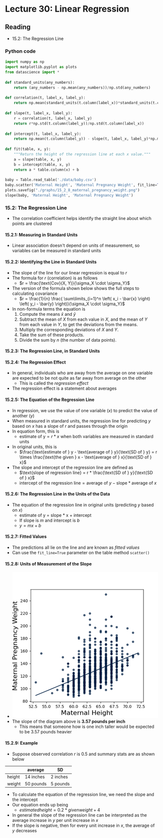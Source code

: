 # Lecture 30: Linear Regression

## Reading
- 15.2: The Regression Line

### Python code
```python
import numpy as np
import matplotlib.pyplot as plots
from datascience import *

def standard_units(any_numbers):
    return (any_numbers - np.mean(any_numbers))/np.std(any_numbers)

def correlation(t, label_x, label_y):
    return np.mean(standard_units(t.column(label_x))*standard_units(t.column(label_y)))

def slope(t, label_x, label_y):
    r = correlation(t, label_x, label_y)
    return r*np.std(t.column(label_y))/np.std(t.column(label_x))

def intercept(t, label_x, label_y):
    return np.mean(t.column(label_y)) - slope(t, label_x, label_y)*np.mean(t.column(label_x))

def fit(table, x, y):
    """Return the height of the regression line at each x value."""
    a = slope(table, x, y)
    b = intercept(table, x, y)
    return a * table.column(x) + b

baby = Table.read_table('./data/baby.csv')
baby.scatter('Maternal Height', 'Maternal Pregnancy Weight', fit_line=True)
plots.savefig("./graphs/15_2_8_maternal_pregnancy_weight.png")
slope(baby, 'Maternal Height', 'Maternal Pregnancy Weight')
```

### 15.2: The Regression Line
- The correlation coefficient helps identify the straight line about which points are clustered
#### 15.2.1: Measuring in Standard Units
- Linear association doesn't depend on units of measurement, so variables can be measured in standard units
#### 15.2.2: Identifying the Line in Standard Units
- The slope of the line for our linear regression is equal to $r$
- The formula for $r$ (correlation) is as follows
  - $r = \frac{\text{Cov}(X, Y)}{\sigma_X \cdot \sigma_Y}$
- The version of the formula shown below shows the full steps to calculating covariance
  - $r = \frac{1}{n} \frac{ \sum\limits_{i=1}^n \left( x_i - \bar{x} \right) \left( y_i - \bar{y} \right)}{\sigma_X \cdot \sigma_Y}$
- In non-formula terms the equation is
  1. Compute the means $\bar{x}$ and $\bar{y}$
  2. Subtract the mean of $X$ from each value in $X$, and the mean of $Y$ from each value in $Y$, to get the deviations from the means.
  3. Multiply the corresponding deviations of $X$ and $Y$.
  4. Take the sum of these products.
  5. Divide the sum by $n$ (the number of data points).
#### 15.2.3: The Regression Line, in Standard Units
#### 15.2.4: The Regression Effect
- In general, individuals who are away from the average on one variable are expected to be not quite as far away from average on the other
  - This is called the *regression effect*
- The regression effect is a statement about averages
#### 15.2.5: The Equation of the Regression Line
- In regression, we use the value of one variable ($x$) to predict the value of another ($y$)
- When measured in standard units, the regression line for predicting $y$ based on $x$ has a slope of $r$ and passes through the origin
- In equation form, this is
  - $\text{estimate of y} = r * x$ when both variables are measured in standard units
- In original units, this is 
  - $\frac{\text{estimate of } y - \text{average of } y}{\text{SD of } y} = r \times \frac{\text{the given } x - \text{average of } x}{\text{SD of } x}$
- The slope and intercept of the regression line are defined as
  - $\text{slope of regression line} = r * \frac{\text{SD of } y}{\text{SD of } x}$
  - $\text{intercept of the regression line} = \text{average of } y - \text{slope} * \text{average of } x$
#### 15.2.6: The Regression Line in the Units of the Data
- The equation of the regression line in original units (predicting $y$ based on $x$)
  - estimate of y = slope * x + intercept
  - If slope is $m$ and intercept is $b$
  - $y = mx + b$
#### 15.2.7: Fitted Values
- The predictions all lie on the line and are known as *fitted values*
- Can use the `fit_line=True` parameter on the table method `scatter()`
#### 15.2.8: Units of Measurement of the Slope
- ![maternal pregnancy weight](/graphs/15_2_8_maternal_pregnancy_weight.png)
- The slope of the diagram above is **3.57 pounds per inch**
  - This means that someone how is one inch taller would be expected to be 3.57 pounds heavier
#### 15.2.9: Example
- Suppose observed correlation $r$ is 0.5 and summary stats are as shown below

|        | average   | SD        |
|--------|-----------|-----------|
| height | 14 inches | 2 inches  |
| weight | 50 pounds | 5 pounds  |
- To calculate the equation of the regression line, we need the slope and the intercept
- Our equation ends up being
  - $estimated height = 0.2 * given weight + 4$
- In general the slope of the regression line can be interpreted as the average increase in $y$ per unit increase in $x$
- If the slope is negative, then for every unit increase in $x$, the average of $y$ decreases
